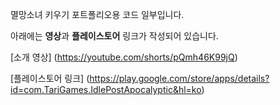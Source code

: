멸망소녀 키우기 포트폴리오용 코드 일부입니다.

아래에는 **영상**과 **플레이스토어** 링크가 작성되어 있습니다.


[소개 영상] (https://youtube.com/shorts/pQmh46K99jQ)

[플레이스토어 링크] (https://play.google.com/store/apps/details?id=com.TariGames.IdlePostApocalyptic&hl=ko)
